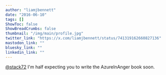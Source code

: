 ```yaml
---
author: "liamjbennett"
date: "2016-06-10"
tags: []
ShowToc: false
ShowBreadCrumbs: false
thumbnail: "/img/main/profile.jpg"
twitter_link: "https://x.com/liamjbennett/status/741319162660827136"
mastodon_link: ""
bluesky_link: ""
linkedin_link: ""
---
```


[@stack72](https://x.com/stack72) I'm half expecting you to write the AzureInAnger book soon.

